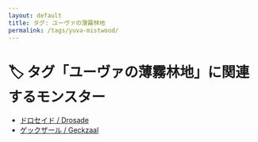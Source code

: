 ```yaml
---
layout: default
title: タグ: ユーヴァの薄霧林地
permalink: /tags/yuva-mistwood/
---
```

# 🏷️ タグ「ユーヴァの薄霧林地」に関連するモンスター

- [ドロセイド / Drosade](/monsterdex/monster/Drosade.html)
- [ゲックザール / Geckzaal](/monsterdex/monster/Geckzaal.html)